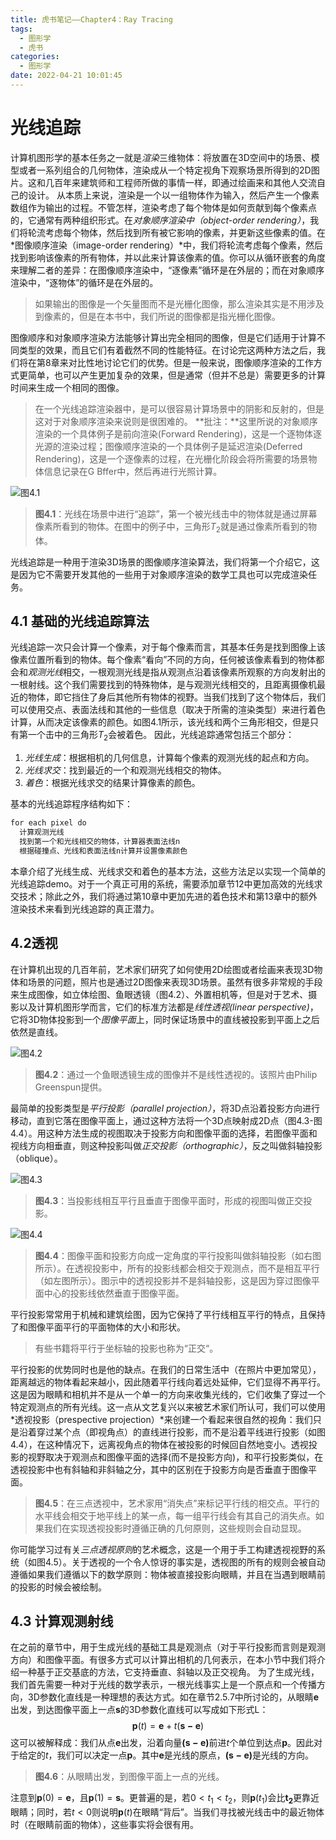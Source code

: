 ```yaml
---
title: 虎书笔记——Chapter4：Ray Tracing
tags:
  - 图形学
  - 虎书
categories:
  - 图形学
date: 2022-04-21 10:01:45
---
```


# 光线追踪

计算机图形学的基本任务之一就是*渲染*三维物体：将放置在3D空间中的场景、模型或者一系列组合的几何物体，渲染成从一个特定视角下观察场景所得到的2D图片。这和几百年来建筑师和工程师所做的事情一样，即通过绘画来和其他人交流自己的设计。
从本质上来说，渲染是一个以一组物体作为输入，然后产生一个像素数组作为输出的过程。不管怎样，渲染考虑了每个物体是如何贡献到每个像素点的，它通常有两种组织形式。在*对象顺序渲染中（object-order rendering）*，我们将轮流考虑每个物体，然后找到所有被它影响的像素，并更新这些像素的值。在*图像顺序渲染（image-order rendering）*中，我们将轮流考虑每个像素，然后找到影响该像素的所有物体，并以此来计算该像素的值。你可以从循环嵌套的角度来理解二者的差异：在图像顺序渲染中，“逐像素”循环是在外层的；而在对象顺序渲染中，“逐物体”的循环是在外层的。
> 如果输出的图像是一个矢量图而不是光栅化图像，那么渲染其实是不用涉及到像素的，但是在本书中，我们所说的图像都是指光栅化图像。

图像顺序和对象顺序渲染方法能够计算出完全相同的图像，但是它们适用于计算不同类型的效果，而且它们有着截然不同的性能特征。在讨论完这两种方法之后，我们将在第8章来对比性地讨论它们的优势。但是一般来说，图像顺序渲染的工作方式更简单，也可以产生更加复杂的效果，但是通常（但并不总是）需要更多的计算时间来生成一个相同的图像。
> 在一个光线追踪渲染器中，是可以很容易计算场景中的阴影和反射的，但是这对于对象顺序渲染来说则是很困难的。
> **批注：**这里所说的对象顺序渲染的一个具体例子是前向渲染(Forward Rendering)，这是一个逐物体逐光源的渲染过程；图像顺序渲染的一个具体例子是延迟渲染(Deferred Rendering)，这是一个逐像素的过程，在光栅化阶段会将所需要的场景物体信息记录在G Bffer中，然后再进行光照计算。

![图4.1](https://morakito-blog.oss-cn-beijing.aliyuncs.com/Fundamentals-of-Computer-Graphics-4th/Chapter-4/202206032304477.png)
> **图4.1**：光线在场景中进行“追踪”，第一个被光线击中的物体就是通过屏幕像素所看到的物体。在图中的例子中，三角形$T_2$就是通过像素所看到的物体。

光线追踪是一种用于渲染3D场景的图像顺序渲染算法，我们将第一个介绍它，这是因为它不需要开发其他的一些用于对象顺序渲染的数学工具也可以完成渲染任务。

## 4.1 基础的光线追踪算法

光线追踪一次只会计算一个像素，对于每个像素而言，其基本任务是找到图像上该像素位置所看到的物体。每个像素“看向”不同的方向，任何被该像素看到的物体都会和*观测光线*相交，一根观测光线是指从观测点沿着该像素所观察的方向发射出的一根射线。这个我们需要找到的特殊物体，是与观测光线相交的，且距离摄像机最近的物体，即它挡住了身后其他所有物体的视野。当我们找到了这个物体后，我们可以使用交点、表面法线和其他的一些信息（取决于所需的渲染类型）来进行着色计算，从而决定该像素的颜色。如图4.1所示，该光线和两个三角形相交，但是只有第一个击中的三角形$T_2$会被着色。
因此，光线追踪通常包括三个部分：

1. *光线生成*：根据相机的几何信息，计算每个像素的观测光线的起点和方向。
2. *光线求交*：找到最近的一个和观测光线相交的物体。
3. *着色*：根据光线求交的结果计算像素的颜色。

基本的光线追踪程序结构如下：

```txt
for each pixel do
  计算观测光线
  找到第一个和光线相交的物体，计算器表面法线n
  根据碰撞点、光线和表面法线n计算并设置像素颜色
```

本章介绍了光线生成、光线求交和着色的基本方法，这些方法足以实现一个简单的光线追踪demo。对于一个真正可用的系统，需要添加章节12中更加高效的光线求交技术；除此之外，我们将通过第10章中更加先进的着色技术和第13章中的额外渲染技术来看到光线追踪的真正潜力。

## 4.2透视

在计算机出现的几百年前，艺术家们研究了如何使用2D绘图或者绘画来表现3D物体和场景的问题，照片也是通过2D图像来表现3D场景。虽然有很多非常规的手段来生成图像，如立体绘图、鱼眼透镜（图4.2）、外置相机等，但是对于艺术、摄影以及计算机图形学而言，它们的标准方法都是*线性透视(linear perspective)*，它将3D物体投影到一个*图像平面*上，同时保证场景中的直线被投影到平面上之后依然是直线。

![图4.2](https://morakito-blog.oss-cn-beijing.aliyuncs.com/Fundamentals-of-Computer-Graphics-4th/Chapter-4/202206032304765.png)
> **图4.2**：通过一个鱼眼透镜生成的图像并不是线性透视的。该照片由Philip Greenspun提供。

最简单的投影类型是*平行投影（parallel projection）*，将3D点沿着投影方向进行移动，直到它落在图像平面上，通过这种方法将一个3D点映射成2D点（图4.3-图4.4）。用这种方法生成的视图取决于投影方向和图像平面的选择，若图像平面和视线方向相垂直，则这种投影叫做*正交投影（orthographic）*，反之叫做斜轴投影（oblique）。

![图4.3](https://morakito-blog.oss-cn-beijing.aliyuncs.com/Fundamentals-of-Computer-Graphics-4th/Chapter-4/202206032305267.png)
> **图4.3**：当投影线相互平行且垂直于图像平面时，形成的视图叫做正交投影。

![图4.4](https://morakito-blog.oss-cn-beijing.aliyuncs.com/Fundamentals-of-Computer-Graphics-4th/Chapter-4/202206032308076.png)
> **图4.4**：图像平面和投影方向成一定角度的平行投影叫做斜轴投影（如右图所示）。在透视投影中，所有的投影线都会相交于观测点，而不是相互平行（如左图所示）。图示中的透视投影并不是斜轴投影，这是因为穿过图像平面中心的投影线依然垂直于图像平面。

平行投影常常用于机械和建筑绘图，因为它保持了平行线相互平行的特点，且保持了和图像平面平行的平面物体的大小和形状。
> 有些书籍将平行于坐标轴的投影也称为“正交“。

平行投影的优势同时也是他的缺点。在我们的日常生活中（在照片中更加常见），距离越远的物体看起来越小，因此随着平行线向着远处延伸，它们显得不再平行。这是因为眼睛和相机并不是从一个单一的方向来收集光线的，它们收集了穿过一个特定观测点的所有光线。这一点从文艺复兴以来被艺术家们所认可，我们可以使用*透视投影（prespective projection）*来创建一个看起来很自然的视角：我们只是沿着穿过某个点（即视角点）的直线进行投影，而不是沿着平线进行投影（如图4.4），在这种情况下，远离视角点的物体在被投影的时候回自然地变小。透视投影的视野取决于观测点和图像平面的选择(而不是投影方向)，和平行投影类似，在透视投影中也有斜轴和非斜轴之分，其中的区别在于投影方向是否垂直于图像平面。

> **图4.5**：在三点透视中，艺术家用“消失点”来标记平行线的相交点。平行的水平线会相交于地平线上的某一点，每一组平行线会有其自己的消失点。如果我们在实现透视投影时遵循正确的几何原则，这些规则会自动显现。

你可能学习过有关*三点透视原则*的艺术概念，这是一个用于手工构建透视视野的系统（如图4.5）。关于透视的一个令人惊讶的事实是，透视图的所有的规则会被自动遵循如果我们遵循以下的数学原则：物体被直接投影向眼睛，并且在当遇到眼睛前的投影的时候会被绘制。

## 4.3 计算观测射线

在之前的章节中，用于生成光线的基础工具是观测点（对于平行投影而言则是观测方向）和图像平面。有很多方式可以计算出相机的几何表示，在本小节中我们将介绍一种基于正交基底的方法，它支持垂直、斜轴以及正交视角。
为了生成光线，我们首先需要一种对于光线的数学表示，一根光线事实上是一个原点和一个传播方向，3D参数化直线是一种理想的表达方式。如在章节2.5.7中所讨论的，从眼睛$\mathbf{e}$出发，到达图像平面上一点$\mathbf{s}$的3D参数化直线可以写成如下形式L：
$$
\mathbf{p}(t) = \mathbf{e} + t(\mathbf{s - e})
$$
这可以被解释成：我们从点$\mathbf{e}$出发，沿着向量$\mathbf{(s - e)}$前进$t$个单位到达点$\mathbf{p}$。因此对于给定的$t$，我们可以决定一点$\mathbf{p}$。其中$\mathbf{e}$是光线的原点，$\mathbf{(s - e)}$是光线的方向。

> **图4.6**：从眼睛出发，到图像平面上一点的光线。

注意到$\mathbf{p}(0) = \mathbf{e}$，且$\mathbf{p}(1) = \mathbf{s}$。更普遍的是，若$0 < t_1 < t_2$，则$\mathbf{p}(t_1)$会比$\mathbf{t_2}$更靠近眼睛；同时，若$t < 0$则说明$\mathbf{p}(t)$在眼睛“背后”。当我们寻找被光线击中的最近物体时（在眼睛前面的物体），这些事实将会很有用。

